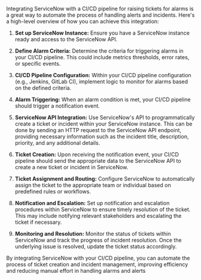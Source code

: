 Integrating ServiceNow with a CI/CD pipeline for raising tickets for alarms is a great way to automate the process of handling alerts and incidents. Here's a high-level overview of how you can achieve this integration:

1. **Set up ServiceNow Instance:** Ensure you have a ServiceNow instance ready and access to the ServiceNow API.

2. **Define Alarm Criteria:** Determine the criteria for triggering alarms in your CI/CD pipeline. This could include metrics thresholds, error rates, or specific events.

3. **CI/CD Pipeline Configuration:** Within your CI/CD pipeline configuration (e.g., Jenkins, GitLab CI), implement logic to monitor for alarms based on the defined criteria.

4. **Alarm Triggering:** When an alarm condition is met, your CI/CD pipeline should trigger a notification event.

5. **ServiceNow API Integration:** Use ServiceNow's API to programmatically create a ticket or incident within your ServiceNow instance. This can be done by sending an HTTP request to the ServiceNow API endpoint, providing necessary information such as the incident title, description, priority, and any additional details.

6. **Ticket Creation:** Upon receiving the notification event, your CI/CD pipeline should send the appropriate data to the ServiceNow API to create a new ticket or incident in ServiceNow.

7. **Ticket Assignment and Routing:** Configure ServiceNow to automatically assign the ticket to the appropriate team or individual based on predefined rules or workflows.

8. **Notification and Escalation:** Set up notification and escalation procedures within ServiceNow to ensure timely resolution of the ticket. This may include notifying relevant stakeholders and escalating the ticket if necessary.

9. **Monitoring and Resolution:** Monitor the status of tickets within ServiceNow and track the progress of incident resolution. Once the underlying issue is resolved, update the ticket status accordingly.

By integrating ServiceNow with your CI/CD pipeline, you can automate the process of ticket creation and incident management, improving efficiency and reducing manual effort in handling alarms and alerts
